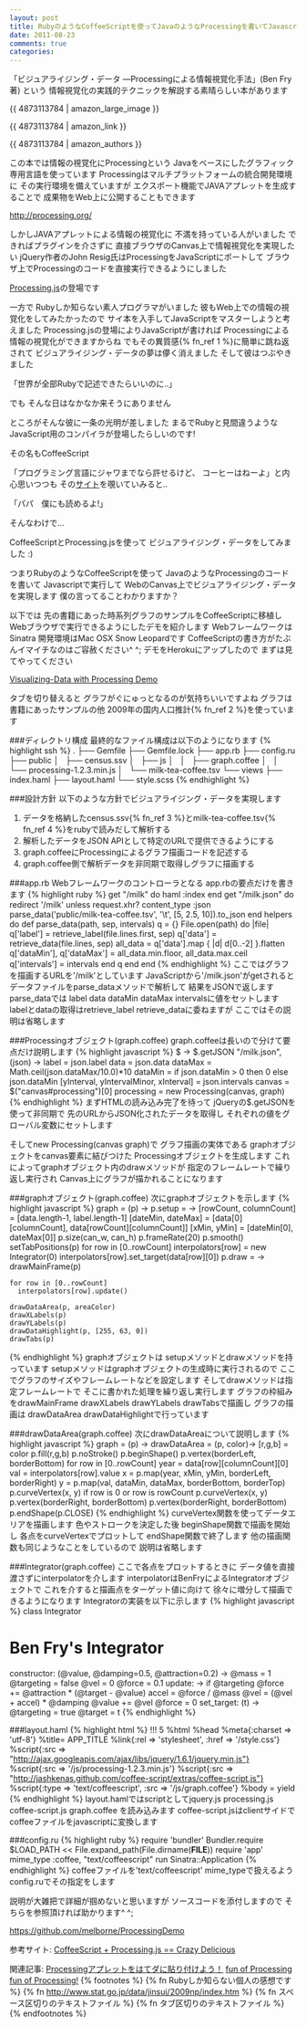```yaml
---
layout: post
title: RubyのようなCoffeeScriptを使ってJavaのようなProcessingを書いてJavascriptで実行してWebでビジュアライジング・データを実現しようよ!
date: 2011-08-23
comments: true
categories:
---
```



「ビジュアライジング・データ ―Processingによる情報視覚化手法」(Ben Fry著) という
情報視覚化の実践的テクニックを解説する素晴らしい本があります

{{ 4873113784 | amazon_large_image }}

{{ 4873113784 | amazon_link }}

{{ 4873113784 | amazon_authors }}

この本では情報の視覚化にProcessingという
Javaをベースにしたグラフィック専用言語を使っています
Processingはマルチプラットフォームの統合開発環境に
その実行環境を備えていますが
エクスポート機能でJAVAアプレットを生成することで
成果物をWeb上に公開することもできます

http://processing.org/

しかしJAVAアプレットによる情報の視覚化に
不満を持っている人がいました
できればプラグインを介さずに
直接ブラウザのCanvas上で情報視覚化を実現したい
jQuery作者のJohn Resig氏はProcessingをJavaScriptにポートして
ブラウザ上でProcessingのコードを直接実行できるようにしました

[Processing.js](http://processingjs.org/)の登場です

一方で
Rubyしか知らない素人プログラマがいました
彼もWeb上での情報の視覚化をしてみたかったので
サイ本を入手してJavaScriptをマスターしようと考えました
Processing.jsの登場によりJavaScriptが書ければ
Processingによる情報の視覚化ができますからね
でもその異質感{% fn_ref 1 %}に簡単に跳ね返されて
ビジュアライジング・データの夢は儚く消えました
そして彼はつぶやきました

「世界が全部Rubyで記述できたらいいのに..」

でも
そんな日はなかなか来そうにありません

ところがそんな彼に一条の光明が差しました
まるでRubyと見間違うような
JavaScript用のコンパイラが登場したらしいのです!

その名もCoffeeScript

「プログラミング言語にジャワまでなら許せるけど、
コーヒーはねーよ」と内心思いつつも
その[サイト](http://jashkenas.github.com/coffee-script/)を覗いていみると..

「パパ　僕にも読めるよ!」

そんなわけで...

CoffeeScriptとProcessing.jsを使って
ビジュアライジング・データをしてみました :)

つまりRubyのようなCoffeeScriptを使って
JavaのようなProcessingのコードを書いて
Javascriptで実行して
WebのCanvas上でビジュアライジング・データを実現します
僕の言ってることわかりますか？

以下では
先の書籍にあった時系列グラフのサンプルをCoffeeScriptに移植し
Webブラウザで実行できるようにしたデモを紹介します
WebフレームワークはSinatra
開発環境はMac OSX Snow Leopardです
CoffeeScriptの書き方がたぶんイマイチなのはご容赦ください^ ^;
デモをHerokuにアップしたので
まずは見てやってください

[Visualizing-Data with Processing Demo](http://processing-demo.heroku.com/)

タブを切り替えると
グラフがぐにゅっとなるのが気持ちいいですよね
グラフは書籍にあったサンプルの他
2009年の国内人口推計{% fn_ref 2 %}を使っています

###ディレクトリ構成
最終的なファイル構成は以下のようになります
{% highlight ssh %}
.
├── Gemfile
├── Gemfile.lock
├── app.rb
├── config.ru
├── public
│&#160;&#160; ├── census.ssv
│&#160;&#160; ├── js
│&#160;&#160; │&#160;&#160; ├── graph.coffee
│&#160;&#160; │&#160;&#160; └── processing-1.2.3.min.js
│&#160;&#160; └── milk-tea-coffee.tsv
└── views
    ├── index.haml
    ├── layout.haml
    └── style.scss
{% endhighlight %}

###設計方針
以下のような方針でビジュアライジング・データを実現します
1. データを格納したcensus.ssv{% fn_ref 3 %}とmilk-tea-coffee.tsv{% fn_ref 4 %}をrubyで読みだして解析する
1. 解析したデータをJSON APIとして特定のURLで提供できるようにする
1. graph.coffeeにProcessingによるグラフ描画コードを記述する
1. graph.coffee側で解析データを非同期で取得しグラフに描画する

###app.rb
Webフレームワークのコントローラとなる
app.rbの要点だけを書きます
{% highlight ruby %}
get "/milk" do
  haml :index
end
get "/milk.json" do
  redirect '/milk' unless request.xhr?
  content_type :json
  parse_data('public/milk-tea-coffee.tsv', '\t', [5, 2.5, 10]).to_json
end
helpers do
  def parse_data(path, sep, intervals)
    q = {}
    File.open(path) do |file|
      q['label'] = retrieve_label(file.lines.first, sep) 
      q['data'] = retrieve_data(file.lines, sep)
      all_data = q['data'].map { |d| d[0..-2] }.flatten
      q['dataMin'], q['dataMax'] = all_data.min.floor, all_data.max.ceil
      q['intervals'] = intervals
    end
    q
  end
end
{% endhighlight %}
ここではグラフを描画するURLを'/milk'としています
JavaScriptから'/milk.json'がgetされると
データファイルをparse_dataメソッドで解析して
結果をJSONで返します
parse_dataでは
label data dataMin dataMax intervalsに値をセットします
labelとdataの取得はretrieve_label retrieve_dataに委ねますが
ここではその説明は省略します

###Processingオブジェクト(graph.coffee)
graph.coffeeは長いので分けて要点だけ説明します
{% highlight javascript %}
$ ->
  $.getJSON "/milk.json", (json) ->
    label = json.label
    data = json.data
    dataMax = Math.ceil(json.dataMax/10.0)*10
    dataMin = if json.dataMin > 0 then 0 else json.dataMin
    [yInterval, yIntervalMinor, xInterval] = json.intervals
    canvas = $("canvas#processing")[0]
    processing = new Processing(canvas, graph)
{% endhighlight %}
まずHTMLの読み込み完了を待って
jQueryの$.getJSONを使って非同期で
先のURLからJSON化されたデータを取得し
それぞれの値をグローバル変数にセットします

そしてnew Processing(canvas graph)で
グラフ描画の実体である
graphオブジェクトをcanvas要素に結びつけた
Processingオブジェクトを生成します
これによってgraphオブジェクト内のdrawメソッドが
指定のフレームレートで繰り返し実行され
Canvas上にグラフが描かれることになります

###graphオブジェクト(graph.coffee)
次にgraphオブジェクトを示します
{% highlight javascript %}
graph = (p) ->
  p.setup = ->
    [rowCount, columnCount] = [data.length-1, label.length-1]
    [dateMin, dateMax] = [data[0][columnCount], data[rowCount][columnCount]]
    [xMin, yMin] = [dateMin[0], dateMax[0]]
    p.size(can_w, can_h)
    p.frameRate(20)
    p.smooth()
    setTabPositions(p)
    for row in [0..rowCount]
      interpolators[row] = new Integrator(0)
      interpolators[row].set_target(data[row][0])
  p.draw = ->
    drawMainFrame(p)
    
    for row in [0..rowCount]
      interpolators[row].update()
      
    drawDataArea(p, areaColor)
    drawXLabels(p)
    drawYLabels(p)
    drawDataHighlight(p, [255, 63, 0])
    drawTabs(p)
{% endhighlight %}
graphオブジェクトは
setupメソッドとdrawメソッドを持っています
setupメソッドはgraphオブジェクトの生成時に実行されるので
ここでグラフのサイズやフレームレートなどを設定します
そしてdrawメソッドは指定フレームレートで
そこに書かれた処理を繰り返し実行します
グラフの枠組みをdrawMainFrame drawXLabels
drawYLabels drawTabsで描画し
グラフの描画は
drawDataArea drawDataHighlightで行っています

###drawDataArea(graph.coffee)
次にdrawDataAreaについて説明します
{% highlight javascript %}
graph = (p) ->
  drawDataArea = (p, color)->
    [r,g,b] = color
    p.fill(r,g,b)
    p.noStroke()
    p.beginShape()
    p.vertex(borderLeft, borderBottom)
    for row in [0..rowCount]
      year = data[row][columnCount][0]
      val = interpolators[row].value
      x = p.map(year, xMin, yMin, borderLeft, borderRight)
      y = p.map(val, dataMin, dataMax, borderBottom, borderTop)
      p.curveVertex(x, y)
      if row is 0 or row is rowCount
        p.curveVertex(x, y)
    p.vertex(borderRight, borderBottom)
    p.vertex(borderRight, borderBottom)
    p.endShape(p.CLOSE)
{% endhighlight %}
curveVertex関数を使ってデータエリアを描画します
色やストロークを決定した後
beginShape関数で描画を開始し
各点をcurveVertexでプロットして
endShape関数で終了します
他の描画関数も同じようなことをしているので
説明は省略します

###Integrator(graph.coffee)
ここで各点をプロットするときに
データ値を直接渡さずにinterpolatorを介します
interpolatorはBenFryによるIntegratorオブジェクトで
これを介すると描画点をターゲット値に向けて
徐々に増分して描画できるようになります
Integratorの実装を以下に示します
{% highlight javascript %}
class Integrator
  # Ben Fry's Integrator
  constructor: (@value, @damping=0.5, @attraction=0.2) ->
    @mass = 1
    @targeting = false
    @vel = 0
    @force = 0.1
  update: ->
    if @targeting
      @force += @attraction * (@target - @value)
    accel = @force / @mass
    @vel = (@vel + accel) * @damping
    @value += @vel
    @force = 0
  set_target: (t) ->
    @targeting = true
    @target = t
{% endhighlight %}

###layout.haml
{% highlight html %}
!!! 5
%html
  %head
    %meta{:charset => 'utf-8'}
    %title= APP_TITLE
    %link{:rel => 'stylesheet', :href => '/style.css'}
    %script{:src => "http://ajax.googleapis.com/ajax/libs/jquery/1.6.1/jquery.min.js"}
    %script{:src => '/js/processing-1.2.3.min.js'}
    %script{:src => "http://jashkenas.github.com/coffee-script/extras/coffee-script.js"}
    %script{:type => 'text/coffeescript', :src => '/js/graph.coffee'}
  %body
    = yield
{% endhighlight %}
layout.hamlではscriptとしてjquery.js 
processing.js coffee-script.js graph.coffee を読み込みます
coffee-script.jsはclientサイドで
coffeeファイルをjavascriptに変換します

###config.ru
{% highlight ruby %}
require 'bundler'
Bundler.require
$LOAD_PATH << File.expand_path(File.dirname(__FILE__))
require 'app'
mime_type :coffee, "text/coffeescript"
run Sinatra::Application
{% endhighlight %}
coffeeファイルを'text/coffeescript' mime_typeで扱えるよう
config.ruでその指定をします

説明が大雑把で詳細が掴めないと思いますが
ソースコードを添付しますので
そちらを参照頂ければ助かります^ ^;

https://github.com/melborne/ProcessingDemo

参考サイト:
[CoffeeScript + Processing.js == Crazy Delicious](http://dry.ly/2011/02/21/coffeescript--processingjs--crazy-delicious/)

関連記事:
[Processingアプレットをはてダに貼り付けよう！](/2011/02/04/Processing/)
[fun of Processing](/2011/01/31/fun-of-Processing/)
[fun of Processing!](/2011/01/30/fun-of-Processing/)
{% footnotes %}
   {% fn Rubyしか知らない個人の感想です %}
   {% fn http://www.stat.go.jp/data/jinsui/2009np/index.htm %}
   {% fn スペース区切りのテキストファイル %}
   {% fn タブ区切りのテキストファイル %}
{% endfootnotes %}
